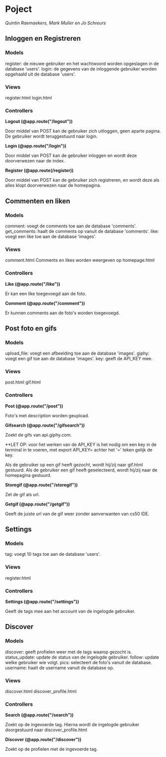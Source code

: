 # Poject
*Quintin Raemaekers, Mark Muller en Jo Schreurs*

## Inloggen en Registreren
### Models
register: de nieuwe gebruiker en het wachtwoord worden opgeslagen in de database 'users'.
login: de gegevens van de inloggende gebruiker worden opgehaald uit de database 'users'.

### Views
register.html
login.html

### Controllers
**Logout (@app.route("/logout"))**

Door middel van POST kan de gebruiker zich uitloggen, geen aparte pagina.
De gebruiker wordt teruggestuurd naar login.


**Login (@app.route("/login"))**

Door middel van POST kan de gebruiker inloggen en wordt deze doorverwezen naar de index.


**Register (@app.route(/register))**

Door middel van POST kan de gebruiker zich registreren, en wordt deze als alles klopt doorverwezen naar de homepagina.


## Commenten en liken
### Models
comment: voegt de comments toe aan de database 'comments'.
get_comments: haalt de comments op vanuit de database 'comments'.
like: voegt een like toe aan de database 'images'.

### Views
comment.html
Comments en likes worden weergeven op homepage.html

### Controllers
**Like (@app.route("/like"))**

Er kan een like toegevoegd aan de foto.


**Comment (@app.route("/comment"))**

Er kunnen comments aan de foto's worden toegevoegd.


## Post foto en gifs
### Models
upload_file: voegt een afbeelding toe aan de database 'images'.
giphy: voegt een gif toe aan de database 'images'.
key: geeft de API_KEY mee. 
### Views
post.html
gif.html

### Controllers
**Post (@app.route("/post"))**

Foto's met description worden geupload.


**Gifsearch (@app.route("/gifsearch"))**

Zoekt de gifs van api.giphy.com.

**LET OP: voor het werken van de API_KEY is het nodig om een key in de terminal in te voeren, met export API_KEY=
achter het '=' teken gelijk de key.

Als de gebruiker op een gif heeft gezocht, wordt hij/zij naar gif.html gestuurd.
Als de gebruiker een gif heeft geselecteerd, wordt hij/zij naar de homepagina gestuurd.


**Storegif (@app.route("/storegif"))**

Zet de gif als url.


**Getgif (@app.route("/getgif"))**

Geeft de juiste url van de gif weer zonder aanverwanten van cs50 IDE.


## Settings
### Models
tag: voegt 10 tags toe aan de database 'users'.

### Views
register.html

### Controllers
**Settings (@app.route("/settings"))**

Geeft de tags mee aan het account van de ingelogde gebruiker.


## Discover
### Models
discover: geeft profielen weer met de tags waarop gezocht is.
status_update: update de status van de ingelogde gebruiker.
follow: update welke gebruiker wie volgt.
pics: selecteert de foto's vanuit de database.
username: haalt de username vanuit de database op.

### Views
discover.html
discover_profile.html

### Controllers
**Search (@app.route("/search"))**

Zoekt op de ingevoerde tag. Hierna wordt de ingelogde gebruiker doorgestuurd naar discover_profile.html

**Discover (@app.route("/discover"))**

Zoekt op de profielen met de ingevoerde tag.
